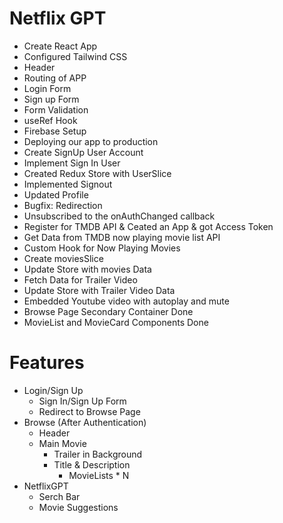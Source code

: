 # Netflix GPT

- Create React App
- Configured Tailwind CSS
- Header
- Routing of APP
- Login Form
- Sign up Form
- Form Validation
- useRef Hook
- Firebase Setup
- Deploying our app to production
- Create SignUp User Account
- Implement Sign In User
- Created Redux Store with UserSlice
- Implemented Signout
- Updated Profile
- Bugfix: Redirection
- Unsubscribed to the onAuthChanged callback
- Register for TMDB API & Ceated an App & got Access Token
- Get Data from TMDB now playing movie list API
- Custom Hook for Now Playing Movies
- Create moviesSlice
- Update Store with movies Data 
- Fetch Data for Trailer Video
- Update Store with Trailer Video Data
- Embedded Youtube video with autoplay and mute
- Browse Page Secondary Container Done
- MovieList and MovieCard Components Done

# Features

- Login/Sign Up
   - Sign In/Sign Up Form
   - Redirect to Browse Page
- Browse (After Authentication)
   - Header
   - Main Movie
      - Trailer in Background
      - Title & Description
         - MovieLists * N
- NetflixGPT
   - Serch Bar
   - Movie Suggestions            
